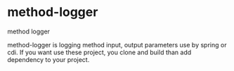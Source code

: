 # method-logger
method logger


method-logger is logging method input, output parameters use by spring or cdi. If you want use these project, you clone and build than add dependency to your project.
